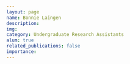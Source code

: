 ```yaml
---
layout: page
name: Bonnie Laingen
description:
img:
category: Undergraduate Research Assistants
alum: true
related_publications: false
importance:
---
```

